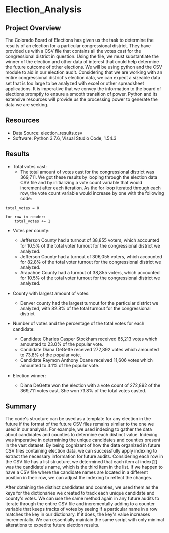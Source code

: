 # Election_Analysis

## Project Overview
The Colorado Board of Elections has given us the task to determine the results of an election for a particular congressional district. They have provided us with a CSV file that contains all the votes cast for the congressional district in question. Using the file, we must substantiate the winner of the election and other data of interest that could help determine the future outcome of other elections. We will be using python and the CSV module to aid in our election audit. Considering that we are working with an entire congressional district's election data, we can expect a sizeable data set that is too large to be analyzed with excel or other spreadsheet applications. It is imperative that we convey the information to the board of elections promptly to ensure a smooth transition of power. Python and its extensive resources will provide us the processing power to generate the data we are seeking.

## Resources
- Data Source: election_results.csv
- Software: Python 3.7.6, Visual Studio Code, 1.54.3

## Results
* Total votes cast:
  * The total amount of votes cast for the congressional district was 369,711.
We got these results by looping through the election data CSV file and by initializing a vote count variable that would increment after each iteration. As the for loop iterated through each row, the vote count variable would increase by one with the following code:
```
total_votes = 0

for row in reader:
    total_votes += 1
```
* Votes per county:
  * Jefferson County had a turnout of 38,855 voters, which accounted for 10.5% of the total voter turnout for the congressional district we analyzed.
  * Jefferson County had a turnout of 306,055 voters, which accounted for 82.8% of the total voter turnout for the congressional district we analyzed.
  * Arapahoe County had a turnout of 38,855 voters, which accounted for 10.5% of the total voter turnout for the congressional district we analyzed.

* County with largest amount of votes:
  *  Denver county had the largest turnout for the particular district we analyzed, with 82.8% of the total turnout for the congressional district

* Number of votes and the percentage of the total votes for each candidate:
  * Candidate Charles Casper Stockham received 85,213 votes which amounted to 23.0% of the popular vote.
  * Candidate Diana DeGette received 272,892 votes which amounted to 73.8% of the popular vote.
  * Candidate Raymon Anthony Doane received 11,606 votes which amounted to 3.1% of the popular vote.

* Election winner:
  * Diana DeGette won the election with a vote count of 272,892 of the 369,711 votes cast. She won 73.8% of the total votes casted.


## Summary
The code's structure can be used as a template for any election in the future if the format of the future CSV files remains similar to the one we used in our analysis. For example, we used indexing to gather the data about candidates and counties to determine each distinct value. Indexing was imperative in determining the unique candidates and counties present in the vast dataset. By being cognizant of how the data organized in future CSV files containing election data, we can successfully apply indexing to extract the necessary information for future audits. Considering each row in the CSV file has a list structure, we determined that each item at index[2] was the candidate's name, which is the third item in the list. If we happen to have a CSV file where the candidate names are located in a different position in their row, we can adjust the indexing to reflect the changes. 

After obtaining the distinct candidates and counties, we used them as the keys for the dictionaries we created to track each unique candidate and county's votes. We can use the same method again in any future audits to iterate through the entire CSV file and incrementally adding to a counter variable that keeps tracks of votes by seeing if a particular name in a row matches the key in our dictionary. If it does, the key's value increases incrementally. We can essentially maintain the same script with only minimal alterations to expedite future election results.
